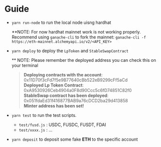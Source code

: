 # Guide

- `yarn run-node` to run the local node uisng hardhat

  \*\*NOTE: For now hardhat mainnet work is not working properly. Recommend using `ganache-cli` to fork the mainnet: `ganache-cli -f https://eth-mainnet.alchemyapi.io/v2/<API_KEY>`

- `yarn deploy` to deploy the `LpToken` and `StableSwapContract`

  \*\* NOTE: Please remember the deployed address you can check this on your terminal

  > **Deploying contracts with the account**: 0x11D70f3cFd7f5e9B77640cBb522eB9299cFf5aCd  
  > **Deployed Lp Token Contract**: 0xA9530926Ceb4904a0F8d90Ccc5c6fD74851C82f0  
  > **StableSwap contract has been deployed**: 0x051fdaEd31f416877BAB9a76cDCD2ba29d413858  
  > **Minter address has been set!**

- `yarn test` to run the test scripts.

  - `test/fusd.js` : USDC, FUSDC, FUSDT, FDAI
  - `test/xxxx.js` : ...

- `yarn deposit` to deposit some fake **ETH** to the specific account
